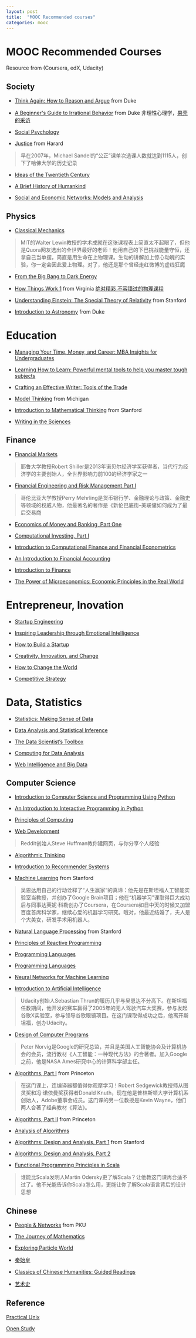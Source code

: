 ```yaml
---
layout: post
title:  "MOOC Recommended courses"
categories: mooc
---
```


# MOOC Recommended Courses

Resource from (Coursera, edX, Udacity)

## Society

* [Think Again: How to Reason and Argue](https://www.coursera.org/course/thinkagain) from Duke

* [A Beginner's Guide to Irrational Behavior](https://www.coursera.org/course/behavioralecon) from Duke 非理性心理学，[果壳的采访](http://www.guokr.com/article/437178/)

* [Social Psychology](https://www.coursera.org/course/socialpsychology)

* [Justice](https://www.edx.org/course/harvardx/harvardx-er22-1x-justice-1408#.U_Y_rLxdXFI) from Harard
> 早在2007年，Michael Sandel的“公正”课单次选课人数就达到1115人，创下了哈佛大学的历史记录

* [Ideas of the Twentieth Century](https://www.edx.org/course/utaustinx/utaustinx-ut-2-02x-ideas-twentieth-2631#.U_ZANbxdXFJ)

* [A Brief History of Humankind](https://www.coursera.org/course/humankind)

* [Social and Economic Networks: Models and Analysis](https://www.coursera.org/course/networksonline)

## Physics

* [Classical Mechanics](https://www.edx.org/course/mitx/mitx-8-01x-classical-mechanics-853#.U_Y_8LxdXFI) 
> MIT的Walter Lewin教授的学术成就在这张课程表上简直太不起眼了，但他是Quora网友选出的全世界最好的老师！他用自己的下巴挑战能量守恒，还拿自己当单摆，简直是用生命在上物理课。生动的讲解加上惊心动魄的实验，你一定会因此爱上物理。对了，他还是那个曾经走红微博的虚线狂魔

* [From the Big Bang to Dark Energy](https://www.coursera.org/course/bigbang)

* [How Things Work 1](https://www.coursera.org/course/howthingswork1) from Virginia [绝对精彩 不容错过的物理课程](http://mooc.guokr.com/post/602756/)

* [Understanding Einstein: The Special Theory of Relativity](https://www.coursera.org/course/einstein) from Stanford

* [Introduction to Astronomy](https://www.coursera.org/course/introastro) from Duke


# Education

* [Managing Your Time, Money, and Career: MBA Insights for Undergraduates](https://www.coursera.org/course/managingmoney)

* [Learning How to Learn: Powerful mental tools to help you master tough subjects](https://www.coursera.org/course/learning)


* [Crafting an Effective Writer: Tools of the Trade](https://www.coursera.org/course/basicwriting)

* [Model Thinking](https://www.coursera.org/course/modelthinking) from Michigan

* [Introduction to Mathematical Thinking](https://www.coursera.org/course/maththink) from Stanford

* [Writing in the Sciences](https://www.coursera.org/course/sciwrite)

## Finance

* [Financial Markets](https://www.coursera.org/course/financialmarkets)
> 耶鲁大学教授Robert Shiller是2013年诺贝尔经济学奖获得者，当代行为经济学的主要创始人，全世界影响力前100的经济学家之一

* [Financial Engineering and Risk Management Part I](https://class.coursera.org/fe1-001)
> 哥伦比亚大学教授Perry Mehrling是货币银行学、金融理论与政策、金融史等领域的权威人物，他最著名的著作是《新伦巴底街-美联储如何成为了最后交易商

* [Economics of Money and Banking, Part One](https://www.coursera.org/course/money)

* [Computational Investing, Part I](https://class.coursera.org/compinvesting1-003)

* [Introduction to Computational Finance and Financial Econometrics](https://class.coursera.org/compfinance-005)

* [An Introduction to Financial Accounting](https://www.coursera.org/course/accounting)

* [Introduction to Finance](https://www.coursera.org/course/introfinance)

* [The Power of Microeconomics: Economic Principles in the Real World](https://www.coursera.org/course/ucimicroeconomics)

# Entrepreneur, Inovation
 
* [Startup Engineering](https://class.coursera.org/startup-001)

* [Inspiring Leadership through Emotional Intelligence](https://www.coursera.org/course/lead-ei)

* [How to Build a Startup](https://www.udacity.com/course/ep245)

* [Creativity, Innovation, and Change](https://www.coursera.org/course/cic)

* [How to Change the World](https://www.coursera.org/course/changetheworld)

* [Competitive Strategy](https://www.coursera.org/learn/competitivestrategy)



# Data, Statistics

* [Statistics: Making Sense of Data](https://class.coursera.org/introstats-001)

* [Data Analysis and Statistical Inference](https://www.coursera.org/course/statistics)

* [The Data Scientist’s Toolbox](https://www.coursera.org/course/datascitoolbox)

* [Computing for Data Analysis](https://www.coursera.org/course/compdata)

* [Web Intelligence and Big Data](https://class.coursera.org/bigdata-003)


## Computer Science

* [Introduction to Computer Science and Programming Using Python](https://www.edx.org/course/mitx/mitx-6-00-1x-introduction-computer-2841#.U_ZmNLxdXFJ)

* [An Introduction to Interactive Programming in Python](https://www.coursera.org/course/interactivepython)

* [Principles of Computing](https://www.coursera.org/course/principlescomputing)

* [Web Development](https://www.udacity.com/course/cs253)
> Reddit创始人Steve Huffman教你建网页，与你分享个人经验

* [Algorithmic Thinking](https://www.coursera.org/course/algorithmicthink)

* [Introduction to Recommender Systems](https://www.coursera.org/course/recsys)

* [Machine Learning](https://www.coursera.org/course/ml) from Stanford 
> 吴恩达用自己的行动诠释了“人生赢家”的真谛：他先是在斯坦福人工智能实验室当教授，并创办了Google Brain项目；他在“机器学习”课取得巨大成功后与同事达芙妮·科勒创办了Coursera，在Coursera如日中天的时候又加盟百度首席科学家，继续心爱的机器学习研究。哦对，他最近结婚了，夫人是个大美女，研发手术用机器人。

* [Natural Language Processing](https://www.coursera.org/course/nlp) from Stanford

* [Principles of Reactive Programming](https://class.coursera.org/reactive-001)

* [Programming Languages](https://class.coursera.org/proglang-002)

* [Programming Languages](https://www.udacity.com/course/cs262)

* [Neural Networks for Machine Learning](https://www.coursera.org/course/neuralnets)

* [Introduction to Artificial Intelligence](https://www.udacity.com/course/cs271)
>  Udacity创始人Sebastian Thrun的履历几乎与吴恩达不分高下。在斯坦福任教期间，他开发的赛车赢得了2005年的无人驾驶汽车大奖赛，参与发起谷歌X实验室，参与领导谷歌眼镜项目。在这门课取得成功之后，他离开斯坦福，创办Udacity。

* [Design of Computer Programs](https://www.udacity.com/course/cs212)
> Peter Norvig是Google的研究总监，并且是美国人工智能协会及计算机协会的会员，流行教材《人工智能：一种现代方法》的合著者。加入Google之前，他是NASA Ames研究中心的计算科学部主任。

* [Algorithms, Part I](https://www.coursera.org/course/algs4partI) from Princeton
> 在这门课上，连编译器都值得你观摩学习！Robert Sedgewick教授师从图灵奖和冯·诺依曼奖获得者Donald Knuth，现在他是普林斯顿大学计算机系创始人，Adobe董事会成员。这门课的另一位教授是Kevin Wayne，他们两人合著了经典教材《算法》。

* [Algorithms, Part II](https://www.coursera.org/course/algs4partII) from Princeton

* [Analysis of Algorithms](https://www.coursera.org/course/aofa)

* [Algorithms: Design and Analysis, Part 1](https://www.coursera.org/course/algo) from Stanford

* [Algorithms: Design and Analysis, Part 2](https://www.coursera.org/course/algo2)

* [Functional Programming Principles in Scala](https://www.coursera.org/course/progfun)
> 谁能比Scala发明人Martin Odersky更了解Scala？让他教这门课再合适不过了。他不光能告诉你Scala怎么用，更能让你了解Scala语言背后的设计思想

## Chinese

* [People & Networks](https://class.coursera.org/peopleandnetworks-001) from PKU

* [The Journey of Mathematics](https://class.coursera.org/sjtuma153-001)

* [Exploring Particle World](https://www.coursera.org/course/sjtujxdepw)

* [秦始皇](https://www.coursera.org/course/chinesehistory)

* [Classics of Chinese Humanities: Guided Readings](https://www.coursera.org/course/chinesehumanities)

* [艺术史](https://class.coursera.org/arthistory-001/)

## Reference

[Practical Unix](https://practicalunix.org/)

[Open Study](https://www.open2study.com/)